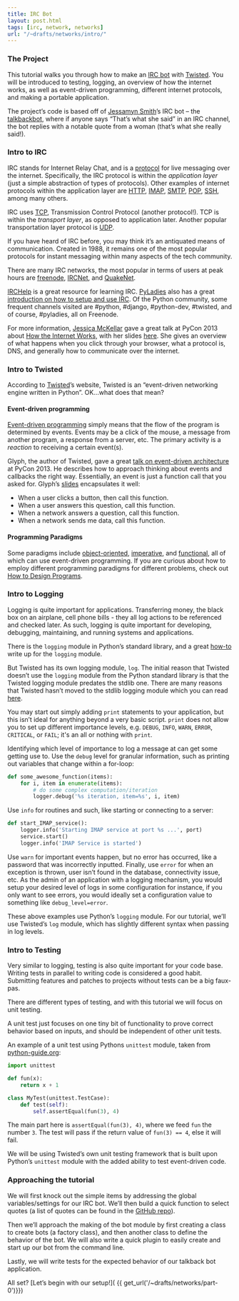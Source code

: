 ```yaml
---
title: IRC Bot
layout: post.html
tags: [irc, network, networks]
url: "/~drafts/networks/intro/"
---
```



### The Project

This tutorial walks you through how to make an [IRC bot](http://en.wikipedia.org/wiki/Internet_Relay_Chat_bot) with [Twisted](http://twistedmatrix.com).  You will be introduced to testing, logging, an overview of how the internet works, as well as event-driven programming, different internet protocols, and making a portable application.

The project’s code is based off of [Jessamyn Smith](https://twitter.com/jessamynsmith)’s IRC bot – the [talkbackbot](https://github.com/jessamynsmith/talkbackbot), where if anyone says “That’s what she said” in an IRC channel, the bot replies with a notable quote from a woman (that’s what she really said!).

### Intro to IRC

IRC stands for Internet Relay Chat, and is a [protocol](http://en.wikipedia.org/wiki/Category:Internet_protocols) for live messaging over the internet.  Specifically, the IRC protocol is within the *application layer* (just a simple abstraction of types of protocols). Other examples of internet protocols within the application layer are [HTTP](http://en.wikipedia.org/wiki/Hypertext_Transfer_Protocol), [IMAP](http://en.wikipedia.org/wiki/Internet_Message_Access_Protocol), [SMTP](http://en.wikipedia.org/wiki/Simple_Mail_Transfer_Protocol), [POP](http://en.wikipedia.org/wiki/Post_Office_Protocol), [SSH](http://en.wikipedia.org/wiki/Secure_Shell), among many others. 

IRC uses [TCP](http://en.wikipedia.org/wiki/Transmission_Control_Protocol), Transmission Control Protocol (another protocol!).  TCP is within the *transport layer*, as opposed to application later.  Another popular transportation layer protocol is [UDP](http://en.wikipedia.org/wiki/User_Datagram_Protocol).

If you have heard of IRC before, you may think it’s an antiquated means of communication. Created in 1988, it remains one of the most popular protocols for instant messaging within many aspects of the tech community.

There are many IRC networks, the most popular in terms of users at peak hours are [freenode](http://freenode.net), [IRCNet](http://www.ircnet.org/), and [QuakeNet](http://www.quakenet.org/).  

[IRCHelp](http://www.irchelp.org/) is a great resource for learning IRC.  [PyLadies](http://pyladies.com) also has a great [introduction on how to setup and use IRC](http://www.pyladies.com/blog/irc-resources/).  Of the Python community, some frequent channels visited are #python, #django, #python-dev, #twisted, and of course, #pyladies, all on Freenode.

For more information, [Jessica McKellar](http://web.mit.edu/jesstess/) gave a great talk at PyCon 2013 about [How the Internet Works](http://pyvideo.org/video/1677/how-the-internet-works), with her slides [here](https://speakerdeck.com/pyconslides/the-internet-by-jessica-mckellar). She gives an overview of what happens when you click through your browser, what a protocol is, DNS, and generally how to communicate over the internet.

### Intro to Twisted

According to [Twisted](http://twistedmatrix.com/trac/)’s website, Twisted is an “event-driven networking engine written in Python”.  OK…what does that mean?

#### Event-driven programming

[Event-driven programming](http://en.wikipedia.org/wiki/Event-driven_programming) simply means that the flow of the program is determined by events.  Events may be a click of the mouse, a message from another program, a response from a server, etc. The primary activity is a _reaction_ to receiving a certain event(s).

Glyph, the author of Twisted, gave a great [talk on event-driven architecture](http://pyvideo.org/video/1681/so-easy-you-can-even-do-it-in-javascript-event-d) at PyCon 2013. He describes how to approach thinking about events and callbacks the right way.  Essentially, an event is just a function call that you asked for.  Glyph’s [slides](https://speakerdeck.com/pyconslides/so-easy-you-can-even-do-it-in-javascript-event-driven-architecture-for-regular-programmers-by-glyph?slide=113) encapsulates it well: 

* When a user clicks a button, then call this function.
* When a user answers this question, call this function.
* When a network answers a question, call this function.
* When a network sends me data, call this function.

#### Programming Paradigms

Some paradigms include [object-oriented](http://en.wikipedia.org/wiki/Object-oriented_programming), [imperative](http://en.wikipedia.org/wiki/Imperative_programming), and [functional](https://en.wikipedia.org/wiki/Functional_programming), all of which can use event-driven programming. If you are curious about how to employ different programming paradigms for different problems, check out [How to Design Programs]("http://www.amazon.com/gp/product/0262062186/ref=as_li_ss_tl?ie=UTF8&camp=1789&creative=390957&creativeASIN=0262062186&linkCode=as2&tag=roglyn-20").


### Intro to Logging


Logging is quite important for applications.  Transferring money, the black box on an airplane, cell phone bills - they all log actions to be referenced and checked later. As such, logging is quite important for developing, debugging, maintaining, and running systems and applications.

There is the `logging` module in Python’s standard library, and a great [how-to](http://docs.python.org/2/howto/logging-cookbook.html) write up for the `logging` module.

But Twisted has its own logging module, `log`. The initial reason that Twisted doesn’t use the `logging` module from the Python standard library is that the Twisted logging module predates the stdlib one.  There are many reasons that Twisted hasn’t moved to the stdlib logging module which you can read [here](http://twistedmatrix.com/trac/wiki/TwistedLogging).

You may start out simply adding `print` statements to your application, but this isn’t ideal for anything beyond a very basic script.  `print` does not allow you to set up different importance levels, e.g. `DEBUG`, `INFO`, `WARN`, `ERROR`, `CRITICAL`, or `FAIL`; it's an all or nothing with `print`.

Identifying which level of importance to log a message at can get some getting use to.  Use the `debug` level for granular information, such as printing out variables that change within a for-loop:

```python
def some_awesome_function(items):
    for i, item in enumerate(items):
        # do some complex computation/iteration
        logger.debug('%s iteration, item=%s', i, item)
```

Use `info` for routines and such, like starting or connecting to a server:

```python
def start_IMAP_service():
    logger.info('Starting IMAP service at port %s ...', port)
    service.start()
    logger.info('IMAP Service is started')
```

Use `warn` for important events happen, but no error has occurred, like a password that was incorrectly inputted.  Finally, use `error` for when an exception is thrown, user isn’t found in the database, connectivity issue, etc.  As the admin of an application with a logging mechanism, you would setup your desired level of logs in some configuration for instance, if you only want to see errors, you would ideally set a configuration value to something like `debug_level=error`. 

These above examples use Python’s `logging` module.  For our tutorial, we’ll use Twisted’s `log` module, which has slightly different syntax when passing in log levels.


### Intro to Testing

Very similar to logging, testing is also quite important for your code base.  Writing tests in parallel to writing code is considered a good habit.  Submitting features and patches to projects without tests can be a big faux-pas. 

There are different types of testing, and with this tutorial we will focus on unit testing.

A unit test just focuses on one tiny bit of functionality to prove correct behavior based on inputs, and should be independent of other unit tests.

An example of a unit test using Pythons `unittest` module, taken from [python-guide.org](http://docs.python-guide.org/en/latest/writing/tests.html#unittest):

```python
import unittest

def fun(x):
    return x + 1

class MyTest(unittest.TestCase):
    def test(self):
        self.assertEqual(fun(3), 4)
```

The main part here is `assertEqual(fun(3), 4)`, where we feed `fun` the number `3`.  The test will pass if the return value of `fun(3) == 4`, else it will fail.

We will be using Twisted’s own unit testing framework that is built upon Python’s `unittest` module with the added ability to test event-driven code.

### Approaching the tutorial

We will first knock out the simple items by addressing the global variables/settings for our IRC bot.  We’ll then build a quick function to select quotes (a list of quotes can be found in the [GitHub repo](https://github.com/econchick/new-coder/blob/master/network/talkback/quotes.txt)).

Then we’ll approach the making of the bot module by first creating a class to create bots (a factory class), and then another class to define the behavior of the bot.  We will also write a quick plugin to easily create and start up our bot from the command line.

Lastly, we will write tests for the expected behavior of our talkback bot application.

All set? [Let’s begin with our setup!]( {{ get_url('/~drafts/networks/part-0')}})


